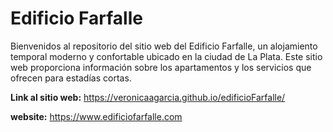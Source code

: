 # Edificio Farfalle

Bienvenidos al repositorio del sitio web del Edificio Farfalle, un alojamiento temporal moderno y confortable ubicado en la ciudad de La Plata. Este sitio web proporciona información sobre los apartamentos y los servicios que ofrecen para estadías cortas.

**Link al sitio web:** https://veronicaagarcia.github.io/edificioFarfalle/

**website:** https://www.edificiofarfalle.com
